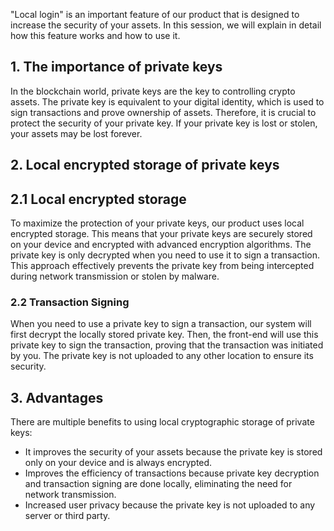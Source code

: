 "Local login" is an important feature of our product that is designed to increase the security of your assets. In this session, we will explain in detail how this feature works and how to use it.

## 1. The importance of private keys

In the blockchain world, private keys are the key to controlling crypto assets. The private key is equivalent to your digital identity, which is used to sign transactions and prove ownership of assets. Therefore, it is crucial to protect the security of your private key. If your private key is lost or stolen, your assets may be lost forever.

## 2. Local encrypted storage of private keys

## 2.1 Local encrypted storage

To maximize the protection of your private keys, our product uses local encrypted storage. This means that your private keys are securely stored on your device and encrypted with advanced encryption algorithms. The private key is only decrypted when you need to use it to sign a transaction. This approach effectively prevents the private key from being intercepted during network transmission or stolen by malware.

### 2.2 Transaction Signing

When you need to use a private key to sign a transaction, our system will first decrypt the locally stored private key. Then, the front-end will use this private key to sign the transaction, proving that the transaction was initiated by you. The private key is not uploaded to any other location to ensure its security.

## 3. Advantages

There are multiple benefits to using local cryptographic storage of private keys:
- It improves the security of your assets because the private key is stored only on your device and is always encrypted.
- Improves the efficiency of transactions because private key decryption and transaction signing are done locally, eliminating the need for network transmission.
- Increased user privacy because the private key is not uploaded to any server or third party.